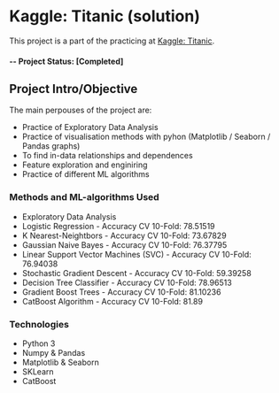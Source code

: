 # Kaggle: Titanic (solution)
This project is a part of the practicing at [Kaggle: Titanic](https://www.kaggle.com/c/titanic). 

#### -- Project Status: [Completed]

## Project Intro/Objective
The main perpouses of the project are:
- Practice of Exploratory Data Analysis
- Practice of visualisation methods with pyhon (Matplotlib / Seaborn / Pandas graphs)
- To find in-data relationships and dependences
- Feature exploration and enginiring
- Practice of different ML algorithms

### Methods and ML-algorithms Used
- Exploratory Data Analysis
- Logistic Regression - Accuracy CV 10-Fold: 78.51519
- K Nearest-Neightbors - Accuracy CV 10-Fold: 73.67829
- Gaussian Naive Bayes - Accuracy CV 10-Fold: 76.37795
- Linear Support Vector Machines (SVC) - Accuracy CV 10-Fold: 76.94038
- Stochastic Gradient Descent - Accuracy CV 10-Fold: 59.39258
- Decision Tree Classifier - Accuracy CV 10-Fold: 78.96513
- Gradient Boost Trees - Accuracy CV 10-Fold: 81.10236
- CatBoost Algorithm - Accuracy CV 10-Fold: 81.89

### Technologies
- Python 3
- Numpy & Pandas
- Matplotlib & Seaborn
- SKLearn
- CatBoost
